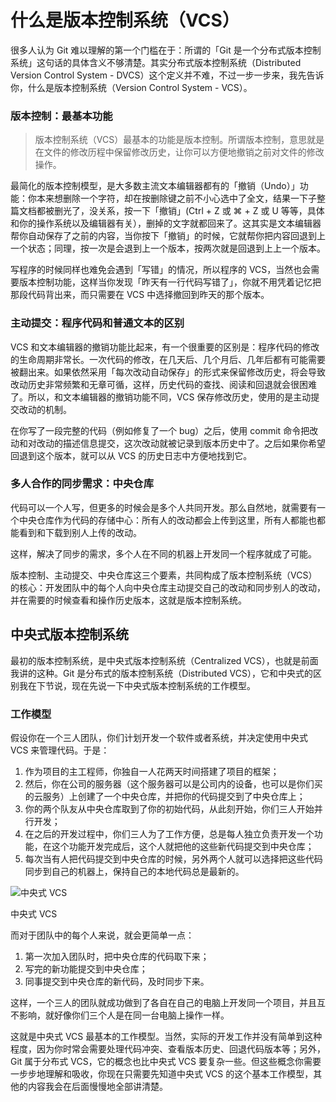 # 什么是版本控制系统（VCS）

很多人认为 Git 难以理解的第一个门槛在于：所谓的「Git 是一个分布式版本控制系统」这句话的具体含义不够清楚。其实分布式版本控制系统（Distributed Version Control System - DVCS）这个定义并不难，不过一步一步来，我先告诉你，什么是版本控制系统（Version Control System - VCS）。

### 版本控制：最基本功能

> 版本控制系统（VCS）最基本的功能是版本控制。所谓版本控制，意思就是在文件的修改历程中保留修改历史，让你可以方便地撤销之前对文件的修改操作。

最简化的版本控制模型，是大多数主流文本编辑器都有的「撤销（Undo）」功能：你本来想删除一个字符，却在按删除键之前不小心选中了全文，结果一下子整篇文档都被删光了，没关系，按一下「撤销」(Ctrl + Z 或 ⌘ + Z 或 U 等等，具体和你的操作系统以及编辑器有关），删掉的文字就都回来了。这其实是文本编辑器帮你自动保存了之前的内容，当你按下「撤销」的时候，它就帮你把内容回退到上一个状态；同理，按一次是会退到上一个版本，按两次就是回退到上上一个版本。

写程序的时候同样也难免会遇到「写错」的情况，所以程序的 VCS，当然也会需要版本控制功能，这样当你发现「昨天有一行代码写错了」，你就不用凭着记忆把那段代码背出来，而只需要在 VCS 中选择撤回到昨天的那个版本。

### 主动提交：程序代码和普通文本的区别

VCS 和文本编辑器的撤销功能比起来，有一个很重要的区别是：程序代码的修改的生命周期非常长。一次代码的修改，在几天后、几个月后、几年后都有可能需要被翻出来。如果依然采用「每次改动自动保存」的形式来保留修改历史，将会导致改动历史非常频繁和无章可循，这样，历史代码的查找、阅读和回退就会很困难了。所以，和文本编辑器的撤销功能不同，VCS 保存修改历史，使用的是主动提交改动的机制。

在你写了一段完整的代码（例如修复了一个 bug）之后，使用 commit 命令把改动和对改动的描述信息提交，这次改动就被记录到版本历史中了。之后如果你希望回退到这个版本，就可以从 VCS 的历史日志中方便地找到它。

### 多人合作的同步需求：中央仓库

代码可以一个人写，但更多的时候会是多个人共同开发。那么自然地，就需要有一个中央仓库作为代码的存储中心：所有人的改动都会上传到这里，所有人都能也都能看到和下载到别人上传的改动。

这样，解决了同步的需求，多个人在不同的机器上开发同一个程序就成了可能。

版本控制、主动提交、中央仓库这三个要素，共同构成了版本控制系统（VCS）的核心：开发团队中的每个人向中央仓库主动提交自己的改动和同步别人的改动，并在需要的时候查看和操作历史版本，这就是版本控制系统。

## 中央式版本控制系统

最初的版本控制系统，是中央式版本控制系统（Centralized VCS），也就是前面我讲的这种。Git 是分布式的版本控制系统（Distributed VCS），它和中央式的区别我在下节说，现在先说一下中央式版本控制系统的工作模型。

### 工作模型

假设你在一个三人团队，你们计划开发一个软件或者系统，并决定使用中央式 VCS 来管理代码。于是：

1.  作为项目的主工程师，你独自一人花两天时间搭建了项目的框架；
2.  然后，你在公司的服务器（这个服务器可以是公司内的设备，也可以是你们买的云服务）上创建了一个中央仓库，并把你的代码提交到了中央仓库上；
3.  你的两个队友从中央仓库取到了你的初始代码，从此刻开始，你们三人开始并行开发；
4.  在之后的开发过程中，你们三人为了工作方便，总是每人独立负责开发一个功能，在这个功能开发完成后，这个人就把他的这些新代码提交到中央仓库；
5.  每次当有人把代码提交到中央仓库的时候，另外两个人就可以选择把这些代码同步到自己的机器上，保持自己的本地代码总是最新的。

![中央式 VCS](https://user-gold-cdn.xitu.io/2017/11/30/1600a9978ea4bec3?imageView2/0/w/1280/h/960/format/webp/ignore-error/1)

中央式 VCS

而对于团队中的每个人来说，就会更简单一点：

1.  第一次加入团队时，把中央仓库的代码取下来；
2.  写完的新功能提交到中央仓库；
3.  同事提交到中央仓库的新代码，及时同步下来。

这样，一个三人的团队就成功做到了各自在自己的电脑上开发同一个项目，并且互不影响，就好像你们三个人是在同一台电脑上操作一样。

这就是中央式 VCS 最基本的工作模型。当然，实际的开发工作并没有简单到这种程度，因为你时常会需要处理代码冲突、查看版本历史、回退代码版本等；另外，Git 属于分布式 VCS，它的概念也比中央式 VCS 要复杂一些。但这些概念你需要一步步地理解和吸收，你现在只需要先知道中央式 VCS 的这个基本工作模型，其他的内容我会在后面慢慢地全部讲清楚。